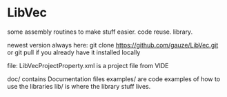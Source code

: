 # LibVec

some assembly routines to make stuff easier.
code reuse.
library.

newest version always here:
git clone https://github.com/gauze/LibVec.git
or
git pull
if you already have it installed locally

file: LibVecProjectProperty.xml is a project file from VIDE

doc/ contains Documentation files
examples/ are code examples of how to use the libraries
lib/ is where the library stuff lives.


